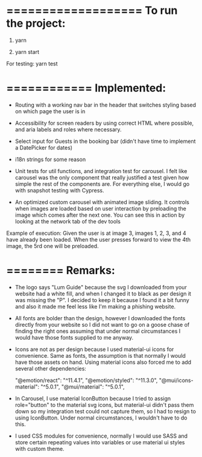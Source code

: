 ===================
To run the project:
===================

1) yarn

2) yarn start

For testing: yarn test

============
Implemented:
============

- Routing with a working nav bar in the header that switches styling based on which page the user is in

- Accessibility for screen readers by using correct HTML where possible, and aria labels and roles where necessary. 

- Select input for Guests in the booking bar (didn't have time to implement a DatePicker for dates)

- i18n strings for some reason

- Unit tests for util functions, and integration test for carousel. I felt like carousel was the only component that really justified a test given how simple the rest of the components are. For everything else, I would go with snapshot testing with Cypress. 

- An optimized custom carousel with animated image sliding. It controls when images are loaded based on user interaction by preloading the image which comes after the next one. You can see this in action by looking at the network tab of the dev tools 

Example of execution: Given the user is at image 3, images 1, 2, 3, and 4 have already been loaded. When the user presses forward to view the 4th image, the 5rd one will be preloaded.


========
Remarks:
========

- The logo says "Lum Guide" because the svg I downloaded from your website had a white fill, and when I changed it to black as per design it was missing the "P". I decided to keep it because I found it a bit funny and also it made me feel less like I'm making a phishing website.

- All fonts are bolder than the design, however I downloaded the fonts directly from your website so I did not want to go on a goose chase of finding the right ones assuming that under normal circumstances I would have those fonts supplied to me anyway.

- Icons are not as per design because I used material-ui icons for convenience. Same as fonts, the assumption is that normally I would have those assets on hand. Using material icons also forced me to add several other dependencies:

  "@emotion/react": "^11.4.1",
  "@emotion/styled": "^11.3.0",
  "@mui/icons-material": "^5.0.1",
  "@mui/material": "^5.0.1",

- In Carousel, I use material IconButton because I tried to assign role="button" to the material svg icons, but material-ui didn't pass them down so my integration test could not capture them, so I had to resign to using IconButton. Under normal circumstances, I wouldn't have to do this.

- I used CSS modules for convenience, normally I would use SASS and store certain repeating values into variables or use material ui styles with custom theme.